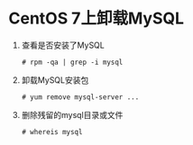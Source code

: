 # CentOS 7上卸载MySQL
1. 查看是否安装了MySQL
    ```
    # rpm -qa | grep -i mysql
    ```
2. 卸载MySQL安装包
    ```
    # yum remove mysql-server ...
    ```
3. 删除残留的mysql目录或文件
    ```
    # whereis mysql
    ```